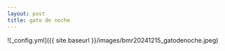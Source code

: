 ```yaml
---
layout: post
title: gato de noche
---
```


![_config.yml]({{ site.baseurl }}/images/bmr20241215_gatodenoche.jpeg)
